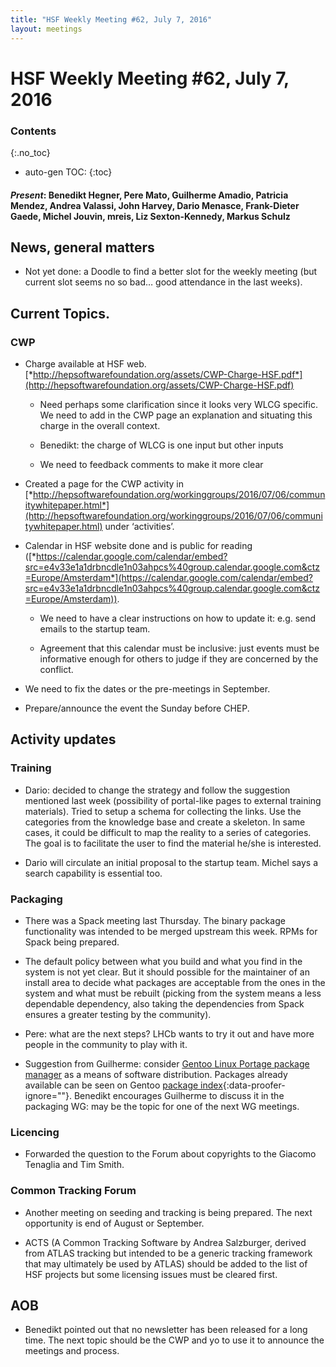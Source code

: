 ```yaml
---
title: "HSF Weekly Meeting #62, July 7, 2016"
layout: meetings
---
```


# HSF Weekly Meeting #62, July 7, 2016

### Contents
{:.no_toc}

* auto-gen TOC:
{:toc}


#### *Present*: Benedikt Hegner, Pere Mato, Guilherme Amadio, Patricia Mendez, Andrea Valassi, John Harvey, Dario Menasce, Frank-Dieter Gaede, Michel Jouvin, mreis, Liz Sexton-Kennedy, Markus Schulz 

## News, general matters

-   Not yet done: a Doodle to find a better slot for the weekly meeting (but current slot seems no so bad… good attendance in the last weeks).

## Current Topics.

### CWP

-   Charge available at HSF web. [*http://hepsoftwarefoundation.org/assets/CWP-Charge-HSF.pdf*](http://hepsoftwarefoundation.org/assets/CWP-Charge-HSF.pdf)

    -   Need perhaps some clarification since it looks very WLCG specific. We need to add in the CWP page an explanation and situating this charge in the overall context.

    -   Benedikt: the charge of WLCG is one input but other inputs

    -   We need to feedback comments to make it more clear

-   Created a page for the CWP activity in [*http://hepsoftwarefoundation.org/workinggroups/2016/07/06/communitywhitepaper.html*](http://hepsoftwarefoundation.org/workinggroups/2016/07/06/communitywhitepaper.html) under ‘activities’.

-   Calendar in HSF website done and is public for reading ([*https://calendar.google.com/calendar/embed?src=e4v33e1a1drbncdle1n03ahpcs%40group.calendar.google.com&ctz=Europe/Amsterdam*](https://calendar.google.com/calendar/embed?src=e4v33e1a1drbncdle1n03ahpcs%40group.calendar.google.com&ctz=Europe/Amsterdam)).

    -   We need to have a clear instructions on how to update it: e.g. send emails to the startup team.

    -   Agreement that this calendar must be inclusive: just events must be informative enough for others to judge if they are concerned by the conflict.

<!-- -->

-   We need to fix the dates or the pre-meetings in September.

-   Prepare/announce the event the Sunday before CHEP.

## Activity updates

### Training

-   Dario: decided to change the strategy and follow the suggestion mentioned last week (possibility of portal-like pages to external training materials). Tried to setup a schema for collecting the links. Use the categories from the knowledge base and create a skeleton. In same cases, it could be difficult to map the reality to a series of categories. The goal is to facilitate the user to find the material he/she is interested.

-   Dario will circulate an initial proposal to the startup team. Michel says a search capability is essential too.

### Packaging

-   There was a Spack meeting last Thursday. The binary package functionality was intended to be merged upstream this week. RPMs for Spack being prepared.

-   The default policy between what you build and what you find in the system is not yet clear. But it should possible for the maintainer of an install area to decide what packages are acceptable from the ones in the system and what must be rebuilt (picking from the system means a less dependable dependency, also taking the dependencies from Spack ensures a greater testing by the community).

-   Pere: what are the next steps? LHCb wants to try it out and have more people 
  in the community to play with it.

-   Suggestion from Guilherme: consider [Gentoo Linux Portage package manager](https://wiki.gentoo.org/wiki/Portage) 
    as a means of software distribution. Packages already available can be seen on Gentoo 
    [package index](https://packages.gentoo.org/categories){:data-proofer-ignore=""}.
    Benedikt encourages Guilherme to discuss it in the packaging WG: may be the topic for one of the next WG meetings.

### Licencing

-   Forwarded the question to the Forum about copyrights to the Giacomo Tenaglia and Tim Smith.

### Common Tracking Forum

-   Another meeting on seeding and tracking is being prepared. The next opportunity is end of August or September.

-   ACTS (A Common Tracking Software by Andrea Salzburger, derived from ATLAS tracking but intended to be a generic tracking framework that may ultimately be used by ATLAS) should be added to the list of HSF projects but some licensing issues must be cleared first.

## AOB

-   Benedikt pointed out that no newsletter has been released for a long time. The next topic should be the CWP and yo to use it to announce the meetings and process.


